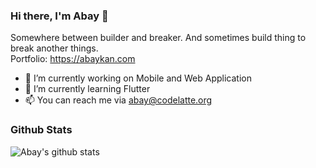 ### Hi there, I'm Abay 👋

Somewhere between builder and breaker. And sometimes build thing to break another things.<br/>
Portfolio: https://abaykan.com 

- 🔭 I’m currently working on Mobile and Web Application
- 🌱 I’m currently learning Flutter
- 📫 You can reach me via abay@codelatte.org

### Github Stats
![Abay's github stats](https://github-readme-stats.vercel.app/api?username=abaykan&theme=gotham&show_icons=true)
